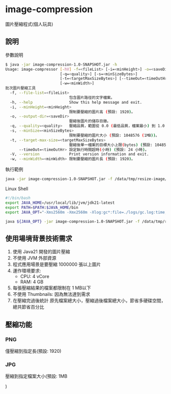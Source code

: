 # image-compression
圖片壓縮程式(個人玩具)


## 說明

參數說明

```bash
$ java -jar image-compression-1.0-SNAPSHOT.jar -h                                                                       
Usage: image-compressor [-hV] -f=<fileList> [-i=<minHeight>] -o=<saveDir>
                        [-q=<quality>] [-s=<minSizeBytes>]
                        [-t=<targetMaxSizeBytes>] [--timeOut=<timeOutHr>]
                        [-w=<minWidth>]
批次圖片壓縮工具
  -f, --file-list=<fileList>
                            包含圖片路徑的文字檔案。
  -h, --help                Show this help message and exit.
  -i, --minHeight=<minHeight>
                            限制要壓縮的圖片高 (預設: 1920)。
  -o, --output-dir=<saveDir>
                            壓縮後圖片的儲存目錄。
  -q, --quality=<quality>   壓縮品質，範圍從 0.0 (最低品質，檔案最小) 到 1.0 (最高品質，檔案最大) (預設: 0.25)。
  -s, --minSize=<minSizeBytes>
                            限制要壓縮的圖片大小 (預設: 1048576 (1MB))。
  -t, --target-max-size=<targetMaxSizeBytes>
                            壓縮後單一檔案的目標大小上限(bytes) (預設: 1048576,即 1MB)。
      --timeOut=<timeOutHr> 設定執行時間超時(小時) (預設: 24 小時)。
  -V, --version             Print version information and exit.
  -w, --minWidth=<minWidth> 限制要壓縮的圖片長 (預設: 1920)。
```

執行範例

```bash
java -jar image-compression-1.0-SNAPSHOT.jar -f /data/tmp/resize-image/file-list.txt -o /data/tmp/resize-image/result -q 0.25 --timeOut 1
```

Linux Shell

```bash
#!/bin/bash
export JAVA_HOME=/usr/local/lib/jvm/jdk21-latest
export PATH=$PATH:$JAVA_HOME/bin
export JAVA_OPT="-Xms2560m -Xmx2560m -Xlog:gc*:file=./logs/gc.log:time,level,tags:filecount=5,filesize=10m -XX:+UseStringDeduplication -XX:G1HeapRegionSize=8m"

java ${JAVA_OPT} -jar image-compression-1.0-SNAPSHOT.jar -f /data/tmp/resize-image/file-list.txt -o /data/tmp/resize-image/result -q 0.25 --timeOut 1
```


## 使用場境背景技術需求

1. 使用 Java21 開發的圖片壓縮 
2. 不使用 JVM 外部資源 
3. 程式應用場景是要壓縮 1000000 張以上圖片
4. 運作環境要求:
   * CPU: 4 vCore
   * RAM: 4 GB
5. 每張壓縮結果的檔案都限制在 1 MB以下
6. 不使用 Thumbnails: 因為無法達到需求
7. 在壓縮完過後統計 原先檔案總大小，壓縮過後檔案總大小，節省多硬碟空間，總共節省百分比


## 壓縮功能

### PNG

僅壓縮到指定長(預設: 1920)

### JPG

壓縮到指定檔案大小(預設: 1MB

)